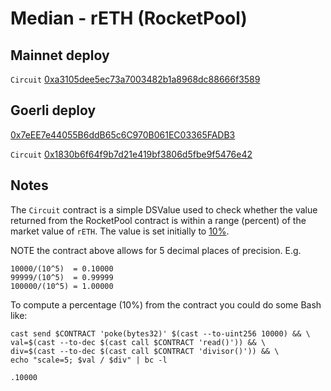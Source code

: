# Median - rETH (RocketPool)

## Mainnet deploy

`Circuit` [0xa3105dee5ec73a7003482b1a8968dc88666f3589](https://etherscan.io/address/0xa3105dee5ec73a7003482b1a8968dc88666f3589#code)

## Goerli deploy

[0x7eEE7e44055B6ddB65c6C970B061EC03365FADB3](https://goerli.etherscan.io/address/0x7eEE7e44055B6ddB65c6C970B061EC03365FADB3#code)

`Circuit` [0x1830b6f64f9b7d21e419bf3806d5fbe9f5476e42](https://goerli.etherscan.io/address/0x1830b6f64f9b7d21e419bf3806d5fbe9f5476e42#code)


## Notes

The `Circuit` contract is a simple DSValue used to check whether the value returned from the RocketPool contract is within a range (percent) of the market value of `rETH`. The value is set initially to [10%](https://etherscan.io/tx/0xad235a9414652c0d4d7baad1f3395564968dda769ba18591fc99a07f23790e6d).

NOTE the contract above allows for 5 decimal places of precision. E.g. 

```       
10000/(10^5)  = 0.10000
99999/(10^5)  = 0.99999
100000/(10^5) = 1.00000
```

To compute a percentage (10%) from the contract you could do some Bash like:

```
cast send $CONTRACT 'poke(bytes32)' $(cast --to-uint256 10000) && \
val=$(cast --to-dec $(cast call $CONTRACT 'read()')) && \
div=$(cast --to-dec $(cast call $CONTRACT 'divisor()')) && \
echo "scale=5; $val / $div" | bc -l

.10000
```
